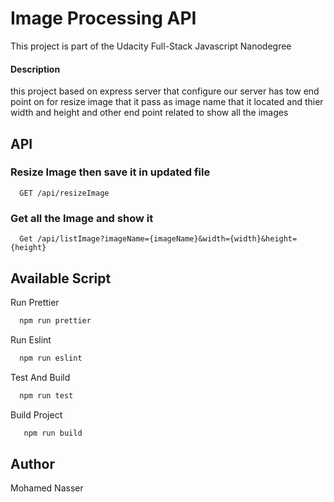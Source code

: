 # Image Processing API

This project is part of the Udacity Full-Stack Javascript Nanodegree

#### Description

this project based on express server that configure our server has tow end point on for resize image that it pass as image name that it located and thier width and height and other end point related to show all the images

## API

### Resize Image then save it in updated file

```http
  GET /api/resizeImage
```

### Get all the Image and show it

```http
  Get /api/listImage?imageName={imageName}&width={width}&height={height}
```

## Available Script

Run Prettier

```bash
  npm run prettier
```

Run Eslint

```bash
  npm run eslint
```

Test And Build

```bash
  npm run test
```

Build Project

```bash
   npm run build
```

## Author

Mohamed Nasser
